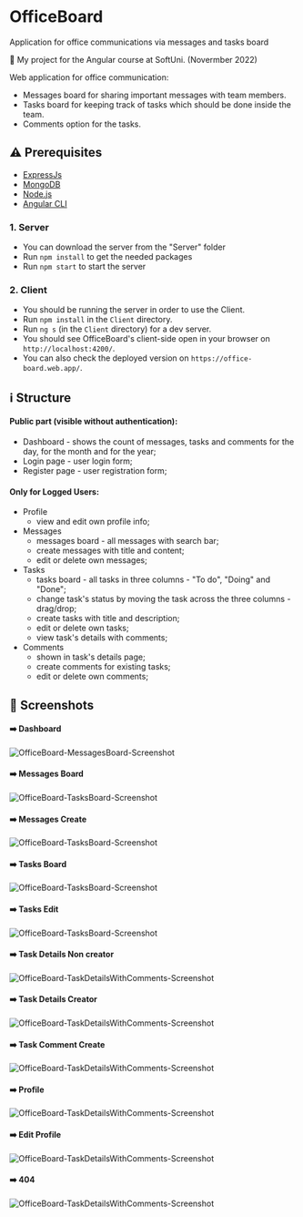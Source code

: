 # OfficeBoard
Application for office communications via messages and tasks board


:dart:  My project for the Angular course at SoftUni. (Novermber 2022) 

Web application for office communication: 
- Messages board for sharing important messages with team members. 
- Tasks board for keeping track of tasks which should be done inside the team.
- Comments option for the tasks.


## :warning: Prerequisites
- [ExpressJs](https://expressjs.com/en/starter/installing.html)
- [MongoDB](https://www.mongodb.com/try/download/community)
- [Node.js](https://nodejs.org/en/)
- [Angular CLI](https://angular.io/cli)


### 1. Server
- You can download the server from the "Server" folder
- Run `npm install` to get the needed packages
- Run `npm start` to start the server

### 2. Client  
- You should be running the server in order to use the Client.
- Run `npm install` in the `Client` directory.
- Run `ng s` (in the `Client` directory) for a dev server. 
- You should see OfficeBoard's client-side open in your browser on `http://localhost:4200/`.
- You can also check the deployed version on `https://office-board.web.app/`.

## :information_source: Structure
#### Public part (visible without authentication): 
- Dashboard - shows the count of messages, tasks and comments for the day, for the month and for the year;
- Login page - user login form;
- Register page - user registration form; 
#### Only for Logged Users:
- Profile
  - view and edit own profile info;
- Messages
  - messages board - all messages with search bar;
  - create messages with title and content;
  - edit or delete own messages;
- Tasks
  - tasks board - all tasks in three columns - "To do", "Doing" and "Done";
  - change task's status by moving the task across the three columns - drag/drop;
  - create tasks with title and description; 
  - edit or delete own tasks;
  - view task's details with comments;
- Comments
  - shown in task's details page; 
  - create comments for existing tasks;
  - edit or delete own comments;


## :eyes: Screenshots
#### :arrow_right: Dashboard
![OfficeBoard-MessagesBoard-Screenshot](https://raw.githubusercontent.com/dimitrov93/OfficeBoard/main/screenshots/dashboard.png)
#### :arrow_right:  Messages Board
![OfficeBoard-TasksBoard-Screenshot](https://raw.githubusercontent.com/dimitrov93/OfficeBoard/main/screenshots/msgBoard.png)
#### :arrow_right:  Messages Create
![OfficeBoard-TasksBoard-Screenshot](https://raw.githubusercontent.com/dimitrov93/OfficeBoard/main/screenshots/createMgs.png)
#### :arrow_right:  Tasks Board
![OfficeBoard-TasksBoard-Screenshot](https://raw.githubusercontent.com/dimitrov93/OfficeBoard/main/screenshots/tasks.png)
#### :arrow_right:  Tasks Edit
![OfficeBoard-TasksBoard-Screenshot](https://raw.githubusercontent.com/dimitrov93/OfficeBoard/main/screenshots/taskEdit.png)
#### :arrow_right:  Task Details Non creator
![OfficeBoard-TaskDetailsWithComments-Screenshot](https://raw.githubusercontent.com/dimitrov93/OfficeBoard/main/screenshots/taskDetailsNonCreator.png)
#### :arrow_right:  Task Details Creator
![OfficeBoard-TaskDetailsWithComments-Screenshot](https://raw.githubusercontent.com/dimitrov93/OfficeBoard/main/screenshots/taskDetailsCreator.png)
#### :arrow_right:  Task Comment Create
![OfficeBoard-TaskDetailsWithComments-Screenshot](https://raw.githubusercontent.com/dimitrov93/OfficeBoard/main/screenshots/createNewTask.png)
#### :arrow_right:  Profile
![OfficeBoard-TaskDetailsWithComments-Screenshot](https://raw.githubusercontent.com/dimitrov93/OfficeBoard/main/screenshots/profile.png)
#### :arrow_right:  Edit Profile
![OfficeBoard-TaskDetailsWithComments-Screenshot](https://raw.githubusercontent.com/dimitrov93/OfficeBoard/main/screenshots/profileEdit.png)
#### :arrow_right:  404
![OfficeBoard-TaskDetailsWithComments-Screenshot](https://raw.githubusercontent.com/dimitrov93/OfficeBoard/main/screenshots/404.png)